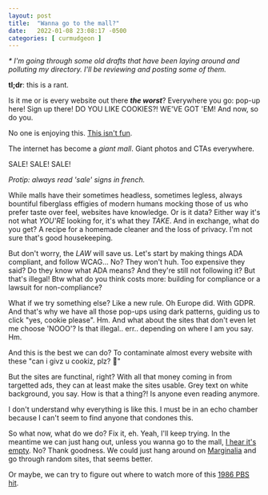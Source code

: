 ```yaml
---
layout: post
title:  "Wanna go to the mall?"
date:   2022-01-08 23:08:17 -0500
categories: [ curmudgeon ]
---
```


_\* I'm going through some old drafts that have been laying around and polluting
my directory. I'll be reviewing and posting some of them._

**tl;dr**: this is a rant.

Is it me or is every website out there ***the worst***? Everywhere you go:
pop-up here! Sign up there! DO YOU LIKE COOKIES?! WE'VE GOT 'EM! And now, so do
you.

No one is enjoying this. [This isn't fun][how-i-experience-web].

The internet has become a *giant mall*. Giant photos and CTAs everywhere.

SALE! SALE! SALE!

*Protip: always read 'sale' signs in french.*

While malls have their sometimes headless, sometimes legless, always bountiful
fiberglass effigies of modern humans mocking those of us who prefer taste over
feel, websites have knowledge. Or is it data? Either way it's not what _YOU'RE_
looking for, it's what they _TAKE_. And in exchange, what do you get? A recipe
for a homemade cleaner and the loss of privacy. I'm not sure that's good
housekeeping.

But don't worry, the *LAW* will save us. Let's start by making things ADA
compliant, and follow WCAG... No? They won't huh. Too expensive they said? Do
they know what ADA means? And they're still not following it? But that's
illegal! Btw what do you think costs more: building for compliance or a lawsuit
for non-compliance?

What if we try something else? Like a new rule. Oh Europe did. With GDPR. And
that's why we have all those pop-ups using dark patterns, guiding us to click
"yes, cookie please". Hm. And what about the sites that don't even let me choose
'NOOO'? Is that illegal.. err.. depending on where I am you say. Hm.

And this is the best we can do? To contaminate almost every website with these
"can i givz u cookiz, plz? 🥺"

But the sites are functinal, right? With all that money coming in from targetted
ads, they can at least make the sites usable. Grey text on white background, you
say. How is that a thing?! Is anyone even reading anymore.

I don't understand why everything is like this. I must be in an echo chamber
because I can't seem to find anyone that condones this.

So what now, what do we do? Fix it, eh. Yeah, I'll keep trying. In the meantime
we can just hang out, unless you wanna go to the mall, [I hear it's
empty][empty-mall-music]. No? Thank goodness. We could just hang around on
[Marginalia][marginalia] and go through random sites, that seems better.

Or maybe, we can try to figure out where to watch more of this [1986 PBS
hit][the-perkins].

[how-i-experience-web]: https://how-i-experience-web-today.com/detail.html
[marginalia]: https://search.marginalia.nu/
[empty-mall-music]: https://www.youtube.com/watch?v=D__6hwqjZAs
[the-perkins]: https://wileywiggins.com//performance.html
